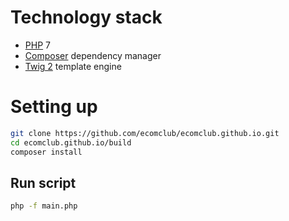 # Technology stack
+ [PHP](http://php.net/) 7
+ [Composer](https://getcomposer.org/) dependency manager
+ [Twig 2](https://twig.symfony.com/) template engine

# Setting up
```bash
git clone https://github.com/ecomclub/ecomclub.github.io.git
cd ecomclub.github.io/build
composer install
```

## Run script
```bash
php -f main.php
```

